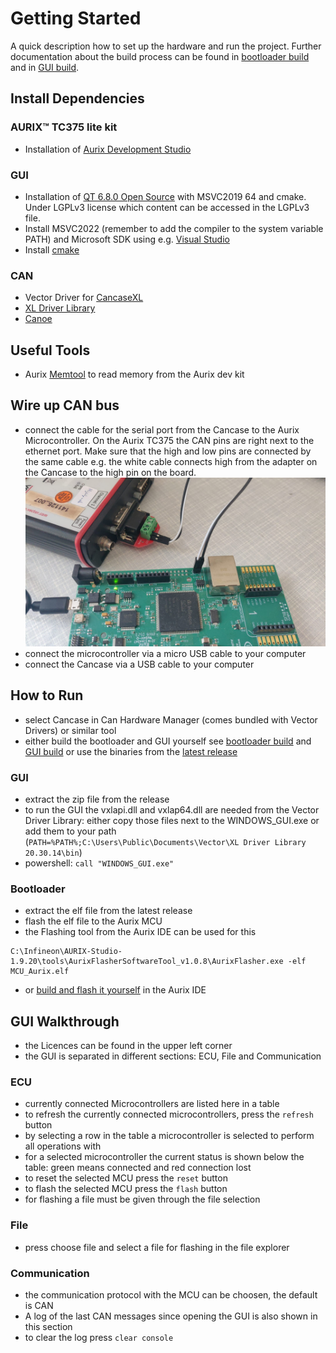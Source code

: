 # Getting Started

A quick description how to set up the hardware and run the project.
Further documentation about the build process can be found in [bootloader build](../MCU_Aurix/Readme.md) and in [GUI build](../WINDOWS_GUI/Readme.md).

## Install Dependencies

### AURIX&trade; TC375 lite kit
* Installation of [Aurix Development Studio](https://www.infineon.com/cms/en/product/promopages/aurix-development-studio/)


### GUI
* Installation of [QT 6.8.0 Open Source](https://www.qt.io/download-qt-installer-oss) with MSVC2019 64 and cmake. Under LGPLv3 license which content can be accessed in the LGPLv3 file.
* Install MSVC2022 (remember to add the compiler to the system variable PATH) and Microsoft SDK using e.g. [Visual Studio](https://visualstudio.microsoft.com/) 
* Install [cmake](https://cmake.org/)

### CAN

- Vector Driver for [CancaseXL](https://www.vector.com/us/en/download/vector-driver-setup-for-windows-10-and-11/)
- [XL Driver Library](https://www.vector.com/us/en/download/xl-driver-library-203014/)
- [Canoe](https://www.vector.com/de/de/download/canoe-full-installer-14-sp3-windows/)

## Useful Tools

- Aurix [Memtool](https://softwaretools.infineon.com/tools/com.ifx.tb.tool.infineonmemtool) to read memory from the Aurix dev kit


## Wire up CAN bus

- connect the cable for the serial port from the Cancase to the Aurix Microcontroller. On the Aurix TC375 the CAN pins are right next to the ethernet port. Make sure that the high and low pins are connected by the same cable e.g. the white cable connects high from the adapter on the Cancase to the high pin on the board.
![image](./images/can_cables.jpeg "CAN cables")
- connect the microcontroller via a micro USB cable to your computer
- connect the Cancase via a USB cable to your computer

## How to Run

- select Cancase in Can Hardware Manager (comes bundled with Vector Drivers) or similar tool
- either build the bootloader and GUI yourself see [bootloader build](../MCU_Aurix/Readme.md) and [GUI build](../WINDOWS_GUI/Readme.md) or use the binaries from the [latest release](https://github.com/amosproj/amos2024ss07-updating-flash-boot-loader/releases/latest)

### GUI
- extract the zip file from the release
- to run the GUI the vxlapi.dll and vxlap64.dll are needed from the Vector Driver Library: either copy those files next to the WINDOWS_GUI.exe or add them to your path (`PATH=%PATH%;C:\Users\Public\Documents\Vector\XL Driver Library 20.30.14\bin`)
- powershell: `call "WINDOWS_GUI.exe"`

### Bootloader

- extract the elf file from the latest release
- flash the elf file to the Aurix MCU
- the Flashing tool from the Aurix IDE can be used for this
```
C:\Infineon\AURIX-Studio-1.9.20\tools\AurixFlasherSoftwareTool_v1.0.8\AurixFlasher.exe -elf MCU_Aurix.elf
```
- or [build and flash it yourself](../MCU_Aurix/Readme.md) in the Aurix IDE

## GUI Walkthrough

- the Licences can be found in the upper left corner
- the GUI is separated in different sections: ECU, File and Communication

### ECU

- currently connected Microcontrollers are listed here in a table
- to refresh the currently connected microcontrollers, press the `refresh` button
- by selecting a row in the table a microcontroller is selected to perform all operations with
- for a selected microcontroller the current status is shown below the table: green means connected and red connection lost
- to reset the selected MCU press the `reset` button
- to flash the selected MCU press the `flash` button
- for flashing a file must be given through the file selection

### File

- press choose file and select a file for flashing in the file explorer

### Communication

- the communication protocol with the MCU can be choosen, the default is CAN
- A log of the last CAN messages since opening the GUI is also shown in this section
- to clear the log press `clear console`